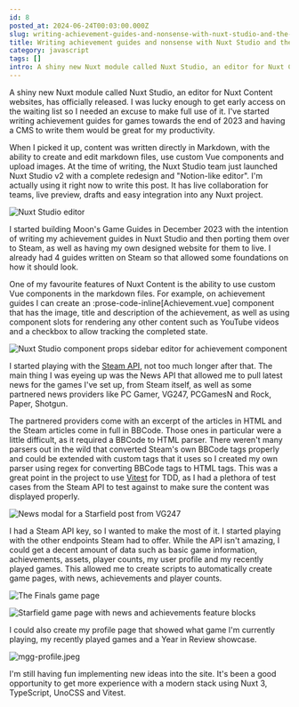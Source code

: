 ```yaml
---
id: 8
posted_at: 2024-06-24T00:03:00.000Z
slug: writing-achievement-guides-and-nonsense-with-nuxt-studio-and-the-steam-api
title: Writing achievement guides and nonsense with Nuxt Studio and the Steam API
category: javascript
tags: []
intro: A shiny new Nuxt module called Nuxt Studio, an editor for Nuxt Content websites, has officially released. I was lucky enough to get early access on the waiting list so I needed an excuse to make full use of it.
---
```


A shiny new Nuxt module called Nuxt Studio, an editor for Nuxt Content websites, has officially released. I was lucky enough to get early access on the waiting list so I needed an excuse to make full use of it. I've started writing achievement guides for games towards the end of 2023 and having a CMS to write them would be great for my productivity.

When I picked it up, content was written directly in Markdown, with the ability to create and edit markdown files, use custom Vue components and upload images. At the time of writing, the Nuxt Studio team just launched Nuxt Studio v2 with a complete redesign and "Notion-like editor". I'm actually using it right now to write this post. It has live collaboration for teams, live preview, drafts and easy integration into any Nuxt project.

![Nuxt Studio editor](/images/posts/nuxt-studio-1.jpeg)

I started building Moon's Game Guides in December 2023 with the intention of writing my achievement guides in Nuxt Studio and then porting them over to Steam, as well as having my own designed website for them to live. I already had 4 guides written on Steam so that allowed some foundations on how it should look.

One of my favourite features of Nuxt Content is the ability to use custom Vue components in the markdown files. For example, on achievement guides I can create an :prose-code-inline[Achievement.vue] component that has the image, title and description of the achievement, as well as using component slots for rendering any other content such as YouTube videos and a checkbox to allow tracking the completed state.

![Nuxt Studio component props sidebar editor for achievement component](/images/posts/nuxt-studio-2.jpeg)

I started playing with the [Steam API](https://steamcommunity.com/dev), not too much longer after that. The main thing I was eyeing up was the News API that allowed me to pull latest news for the games I've set up, from Steam itself, as well as some partnered news providers like PC Gamer, VG247, PCGamesN and Rock, Paper, Shotgun.

The partnered providers come with an excerpt of the articles in HTML and the Steam articles come in full in BBCode. Those ones in particular were a little difficult, as it required a BBCode to HTML parser. There weren't many parsers out in the wild that converted Steam's own BBCode tags properly and could be extended with custom tags that it uses so I created my own parser using regex for converting BBCode tags to HTML tags. This was a great point in the project to use [Vitest](https://vitest.dev/) for TDD, as I had a plethora of test cases from the Steam API to test against to make sure the content was displayed properly.

![News modal for a Starfield post from VG247](/images/posts/mgg-modal.jpeg)

I had a Steam API key, so I wanted to make the most of it. I started playing with the other endpoints Steam had to offer. While the API isn't amazing, I could get a decent amount of data such as basic game information, achievements, assets, player counts, my user profile and my recently played games. This allowed me to create scripts to automatically create game pages, with news, achievements and player counts.

![The Finals game page](/images/posts/mgg-the-finals.jpeg)

![Starfield game page with news and achievements feature blocks](/images/posts/mgg-starfield.jpeg)

I could also create my profile page that showed what game I'm currently playing, my recently played games and a Year in Review showcase.

![mgg-profile.jpeg](/images/posts/mgg-profile.jpeg)

I'm still having fun implementing new ideas into the site. It's been a good opportunity to get more experience with a modern stack using Nuxt 3, TypeScript, UnoCSS and Vitest.
